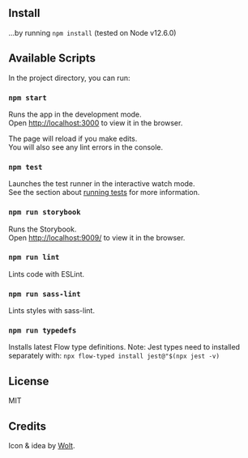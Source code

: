 ## Install

...by running `npm install` (tested on Node v12.6.0)

## Available Scripts

In the project directory, you can run:

### `npm start`

Runs the app in the development mode.<br>
Open [http://localhost:3000](http://localhost:3000) to view it in the browser.

The page will reload if you make edits.<br>
You will also see any lint errors in the console.

### `npm test`

Launches the test runner in the interactive watch mode.<br>
See the section about [running tests](https://facebook.github.io/create-react-app/docs/running-tests) for more information.

### `npm run storybook`

Runs the Storybook.<br>
Open [http://localhost:9009/](http://localhost:9009/) to view it in the browser.

### `npm run lint`

Lints code with ESLint.

### `npm run sass-lint`

Lints styles with sass-lint.

### `npm run typedefs`

Installs latest Flow type definitions. Note: Jest types need to installed separately with: `npx flow-typed install jest@"$(npx jest -v)`

## License

MIT

## Credits

Icon & idea by [Wolt](https://github.com/woltapp).